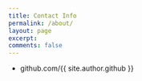 ```yaml
---
title: Contact Info
permalink: /about/
layout: page
excerpt: 
comments: false
---
```

- github.com/{{ site.author.github }}
